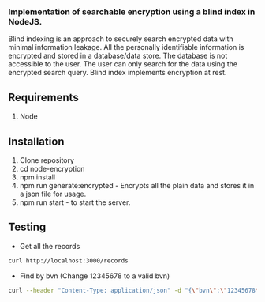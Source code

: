 ### Implementation of searchable encryption using a blind index in NodeJS.
Blind indexing is an approach to securely search encrypted data with minimal information leakage. All the personally identifiable information is encrypted and stored in a database/data store. The database is not accessible to the user. The user can only search for the data using the encrypted search query. Blind index implements encryption at rest.

## Requirements
1. Node

## Installation
1. Clone repository
2. cd node-encryption
3. npm install
4. npm run generate:encrypted - Encrypts all the plain data and stores it in a json file for usage.
5. npm run start - to start the server.

## Testing
- Get all the records
```bash
curl http://localhost:3000/records
```

- Find by bvn (Change 12345678 to a valid bvn)
```bash
curl --header "Content-Type: application/json" -d "{\"bvn\":\"12345678\"}" http://localhost:3000/records/find-by-bvn
```